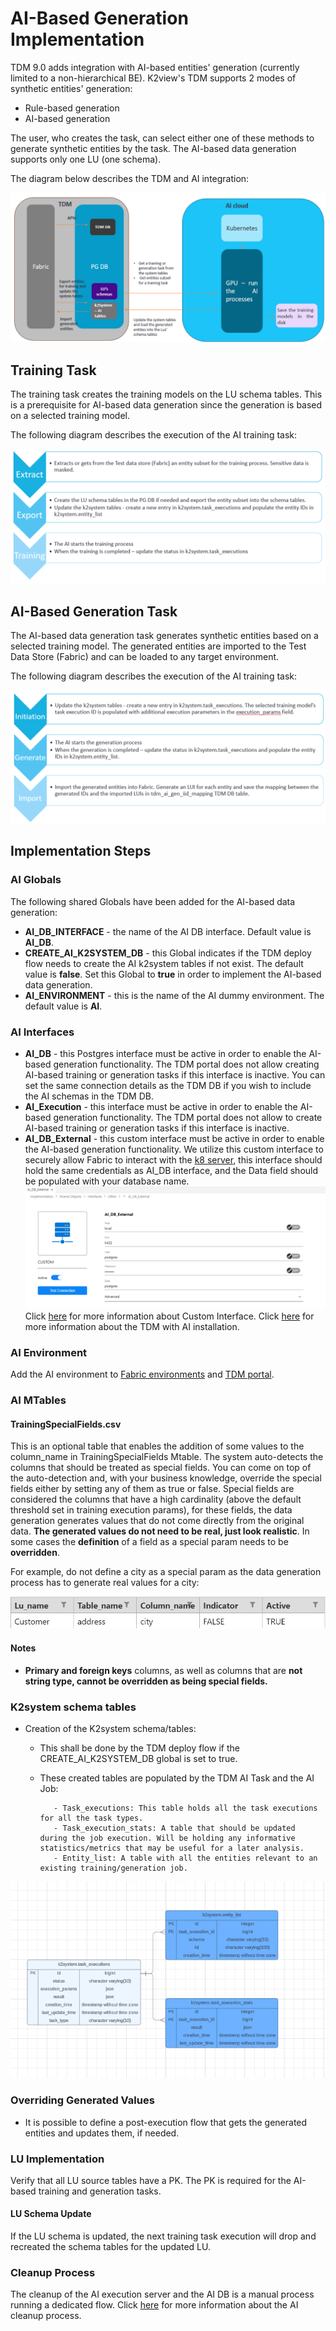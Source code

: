 # AI-Based Generation Implementation

TDM 9.0 adds integration with AI-based entities' generation (currently limited to a non-hierarchical BE). K2view's TDM supports 2 modes of synthetic entities' generation:

- Rule-based generation
- AI-based generation

The user, who creates the task, can select either one of these methods to generate synthetic entities by the task. The AI-based data generation supports only one LU (one schema).

The diagram below describes the TDM and AI integration:

![tdm-ai](images/tdm_ai_integration.png)

## Training Task

The training task creates the training models on the LU schema tables. This is a prerequisite for AI-based data generation since the generation is based on a selected training model. 

The following diagram describes the execution of the AI training task:

![ai training](images/ai_training_task_process.png)

## AI-Based Generation Task

The AI-based data generation task generates synthetic entities based on a selected training model. The generated entities are imported to the Test Data Store (Fabric) and can be loaded to any target environment.

The following diagram describes the execution of the AI training task:

![ai training](images/ai_generation_task_process.png)

## Implementation Steps

### AI Globals

The following shared Globals have been added for the AI-based data generation:

- **AI_DB_INTERFACE** - the name of the AI DB interface. Default value is **AI_DB**. 
- **CREATE_AI_K2SYSTEM_DB** - this Global indicates if the TDM deploy flow needs to create the AI k2system tables if not exist. The default value is **false**. Set this Global to **true** in order to implement the AI-based data generation.
- **AI_ENVIRONMENT** - this is the name of the AI dummy environment. The default value is **AI**. 

###  AI Interfaces

- **AI_DB** - this Postgres interface must be active in order to enable the AI-based generation functionality. The TDM portal does not allow creating AI-based training or generation tasks if this interface is inactive. You can set the same connection details as the TDM DB if you wish to include the AI schemas in the TDM DB.
- **AI_Execution** - this interface must be active in order to enable the AI-based generation functionality. The TDM portal does not allow to create AI-based training or generation tasks if this interface is inactive. 
- **AI_DB_External** - this custom interface must be active in order to enable the AI-based generation functionality. We utilize this custom interface to securely allow Fabric to interact with the [k8 server](/articles/98_maintenance_and_operational/Installations/Docker/TDM/TDM_AI_Installation_V9.0.md#admin-token), this interface should hold the same credentials as AI_DB interface, and the Data field should be populated with your database name.
  ![ai training](images/External_DB.png)
  Click [here](https://support.k2view.com/Academy/articles/24_non_DB_interfaces/07_custom_interface.html) for more information about Custom Interface.
  Click [here](/articles/98_maintenance_and_operational/Installations/Docker/TDM/TDM_AI_Installation_V9.0.md#admin-token) for more information about the TDM with AI installation. 

### AI Environment
Add the AI environment to [Fabric environments](tdm_fabric_implementation_environments_setup.md) and [TDM portal](/articles/TDM/tdm_gui/10_environment_roles_tab.md#ai-environment---permission-set). 

### AI MTables 

#### TrainingSpecialFields.csv

This is an optional table that enables the addition of some values to the column_name in TrainingSpecialFields Mtable. The system auto-detects the columns that should be treated as special fields. You can come on top of the auto-detection and, with your business knowledge, override the special fields either by setting any of them as true or false. 
Special fields are considered the columns that have a high cardinality (above the default threshold set in training execution params), for these fields, the data generation generates values that do not come directly from the original data. **The generated values do not need to be real, just look realistic**. In some cases the **definition** of a field as a special param needs to be **overridden**. 

For example, do not define a city as a special param as the data generation process has to generate real values for a city:

![special params](images/ai_generation_special_params_example.png)

#### Notes
  - **Primary and foreign keys** columns, as well as columns that are **not string type, cannot be overridden as being special fields.**

### K2system schema tables 
- Creation of the K2system schema/tables: 
     - This shall be done by the TDM deploy flow if the CREATE_AI_K2SYSTEM_DB global is set to true.
     - These created tables are populated by the TDM AI Task and the AI Job:
       
              - Task_executions: This table holds all the task executions for all the task types.
              - Task_execution_stats: A table that should be updated during the job execution. Will be holding any informative statistics/metrics that may be useful for a later analysis.
              - Entity_list: A table with all the entities relevant to an existing training/generation job.
       
![k2system_tables](images/K2system_Tables.png)
### Overriding Generated Values

- It is possible to define a post-execution flow that gets the generated entities and updates them, if needed.

### LU Implementation
Verify that all LU source tables have a PK. The PK is required for the AI-based training and generation tasks.

#### LU Schema Update
If the LU schema is updated, the next training task execution will drop and recreated the schema tables for the updated LU.

### Cleanup Process 
The cleanup of the AI execution server and the AI DB is a manual process running a dedicated flow. Click [here](/articles/98_maintenance_and_operational/Installations/Docker/TDM/TDM_AI_Installation_V9.0.md#manual-cleanup-flow) for more information about the AI cleanup process.
